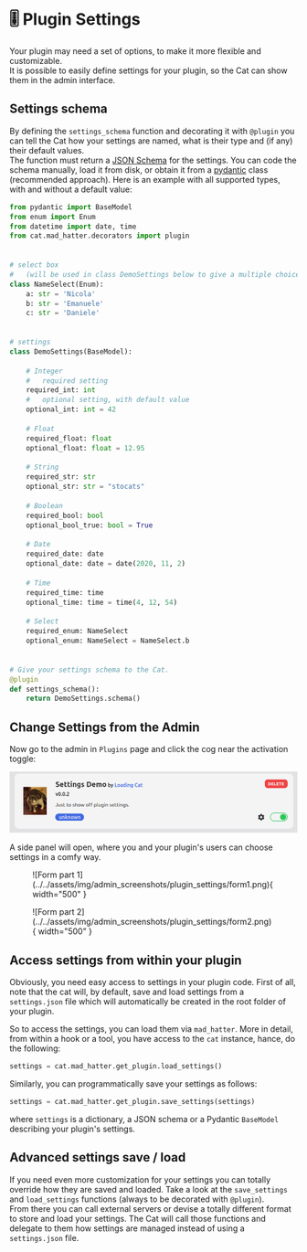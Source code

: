 # &#127898; Plugin Settings

Your plugin may need a set of options, to make it more flexible and customizable.  
It is possible to easily define settings for your plugin, so the Cat can show them in the admin interface.

## Settings schema

By defining the `settings_schema` function and decorating it with `@plugin` you can tell the Cat how your settings are named, what is their type and (if any) their default values.  
The function must return a [JSON Schema](https://json-schema.org/) for the settings. You can code the schema manually, load it from disk, or obtain it from a [pydantic](https://docs.pydantic.dev/latest/usage/json_schema/) class (recommended approach).
Here is an example with all supported types, with and without a default value:

```python
from pydantic import BaseModel
from enum import Enum
from datetime import date, time
from cat.mad_hatter.decorators import plugin


# select box
#   (will be used in class DemoSettings below to give a multiple choice setting)
class NameSelect(Enum):
    a: str = 'Nicola'
    b: str = 'Emanuele'
    c: str = 'Daniele'


# settings
class DemoSettings(BaseModel):

    # Integer
    #   required setting
    required_int: int
    #   optional setting, with default value
    optional_int: int = 42

    # Float
    required_float: float
    optional_float: float = 12.95
    
    # String
    required_str: str
    optional_str: str = "stocats"
    
    # Boolean
    required_bool: bool
    optional_bool_true: bool = True
    
    # Date
    required_date: date
    optional_date: date = date(2020, 11, 2)

    # Time
    required_time: time
    optional_time: time = time(4, 12, 54)

    # Select
    required_enum: NameSelect
    optional_enum: NameSelect = NameSelect.b


# Give your settings schema to the Cat.
@plugin
def settings_schema():   
    return DemoSettings.schema()

```

## Change Settings from the Admin

Now go to the admin in `Plugins` page and click the cog near the activation toggle:

![Open settings](../../assets/img/admin_screenshots/plugin_settings/settings.png)

A side panel will open, where you and your plugin's users can choose settings in a comfy way.

<figure markdown>
  ![Form part 1](../../assets/img/admin_screenshots/plugin_settings/form1.png){ width="500" }
</figure>

<figure markdown>
  ![Form part 2](../../assets/img/admin_screenshots/plugin_settings/form2.png){ width="500" }
</figure>

## Access settings from within your plugin

Obviously, you need easy access to settings in your plugin code.
First of all, note that the cat will, by default,
save and load settings from a `settings.json` file which will automatically be created in the root folder of your plugin.

So to access the settings, you can load them via `mad_hatter`.
More in detail, from within a hook or a tool, you have access to the `cat` instance, hance, do the following:

 ```python
settings = cat.mad_hatter.get_plugin.load_settings()
 ```

Similarly, you can programmatically save your settings as follows:

 ```python
settings = cat.mad_hatter.get_plugin.save_settings(settings)
 ```

where `settings` is a dictionary, a JSON schema or a Pydantic `BaseModel` describing your plugin's settings.

## Advanced settings save / load


If you need even more customization for your settings you can totally override how they are saved and loaded.
Take a look at the `save_settings` and `load_settings` functions (always to be decorated with `@plugin`).  
From there you can call external servers or devise a totally different format to store and load your settings. The Cat will call those functions and delegate to them how settings are managed instead of using a `settings.json` file.